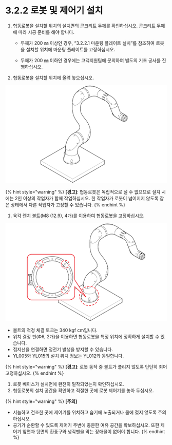 # 3.2.2 로봇 및 제어기 설치

1. 협동로봇을 설치할 위치의 설치면의 콘크리트 두께를 확인하십시오. 콘크리트 두께에 따라 시공 준비를 해야 합니다.
   * 두께가 200 ㎜ 이상인 경우, “3.2.2.1 마운팅 플레이트 설치”를 참조하여 로봇을 설치할 위치에 마운팅 플레이트를 고정하십시오.

   * 두께가 200 ㎜ 이하인 경우에는 고객지원팀에 문의하여 별도의 기초 공사를 진행하십시오.
2. 협동로봇을 설치할 위치에 올려 놓으십시오.

![](../../../.gitbook/assets/install_1.png)

{% hint style="warning" %}
**\[경고\]**: 협동로봇은 독립적으로 설 수 없으므로 설치 시에는 2인 이상의 작업자가 함께 작업하십시오. 한 작업자가 로봇이 넘어지지 않도록 잡은 상태에서 다른 작업자가 고정할 수 있습니다.
{% endhint %}

1. 육각 렌치 볼트\(M8 \(12.9\), 4개\)를 이용하여 협동로봇을 고정하십시오.

![](../../../.gitbook/assets/install_2.png)

* 볼트의 적정 체결 토크는 340 kgf cm입니다.
* 위치 결정 핀\(Ф6, 2개\)을 이용하면 협동로봇을 특정 위치에 정확하게 설치할 수 있습니다.
* 접지선을 연결하면 정전기 발생을 방지할 수 있습니다.
* YL005와 YL015의 설치 위치 정보는 YL012와 동일합니다.

{% hint style="warning" %}
**\[경고\]**: 로봇 동작 중 볼트가 풀리지 않도록 단단히 죄어 고정하십시오.
{% endhint %}

1. 로봇 베이스가 설치면에 완전히 밀착되었는지 확인하십시오.
2. 협동로봇의 설치 공간을 확인하고 적절한 곳에 로봇 제어기를 놓아 두십시오.

{% hint style="warning" %}
**\[주의\]**

* 서늘하고 건조한 곳에 제어기를 위치하고 습기에 노출되거나 물에 젖지 않도록 주의하십시오.
* 공기가 순환할 수 있도록 제어기 주변에 충분한 여유 공간을 확보하십시오. 또한 제어기 앞면과 뒷면의 환풍구와 냉각팬을 막는 장애물이 없어야 합니다.
{% endhint %}


